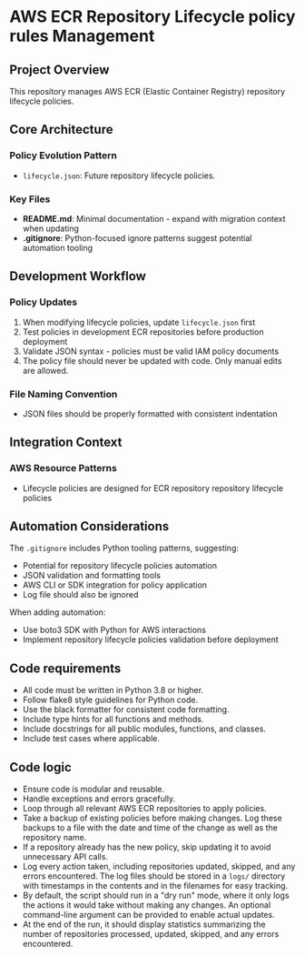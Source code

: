 # AWS ECR Repository Lifecycle policy rules Management

## Project Overview

This repository manages AWS ECR (Elastic Container Registry) repository lifecycle policies.

## Core Architecture

### Policy Evolution Pattern
- `lifecycle.json`: Future repository lifecycle policies.

### Key Files
- **README.md**: Minimal documentation - expand with migration context when updating
- **.gitignore**: Python-focused ignore patterns suggest potential automation tooling

## Development Workflow

### Policy Updates
1. When modifying lifecycle policies, update `lifecycle.json` first
2. Test policies in development ECR repositories before production deployment
3. Validate JSON syntax - policies must be valid IAM policy documents
4. The policy file should never be updated with code. Only manual edits are allowed.

### File Naming Convention
- JSON files should be properly formatted with consistent indentation

## Integration Context

### AWS Resource Patterns
- Lifecycle policies are designed for ECR repository repository lifecycle policies

## Automation Considerations

The `.gitignore` includes Python tooling patterns, suggesting:
- Potential for repository lifecycle policies automation
- JSON validation and formatting tools
- AWS CLI or SDK integration for policy application
- Log file should also be ignored

When adding automation:
- Use boto3 SDK with Python for AWS interactions
- Implement repository lifecycle policies validation before deployment

## Code requirements
- All code must be written in Python 3.8 or higher.
- Follow flake8 style guidelines for Python code.
- Use the black formatter for consistent code formatting.
- Include type hints for all functions and methods.
- Include docstrings for all public modules, functions, and classes.
- Include test cases where applicable.

## Code logic
- Ensure code is modular and reusable.
- Handle exceptions and errors gracefully.
- Loop through all relevant AWS ECR repositories to apply policies.
- Take a backup of existing policies before making changes. Log these backups to a file with the date and time of the change as well as the repository name.
- If a repository already has the new policy, skip updating it to avoid unnecessary API calls.
- Log every action taken, including repositories updated, skipped, and any errors encountered. The log files should be stored in a `logs/` directory with timestamps in the contents and in the filenames for easy tracking.
- By default, the script should run in a "dry run" mode, where it only logs the actions it would take without making any changes. An optional command-line argument can be provided to enable actual updates.
- At the end of the run, it should display statistics summarizing the number of repositories processed, updated, skipped, and any errors encountered.
